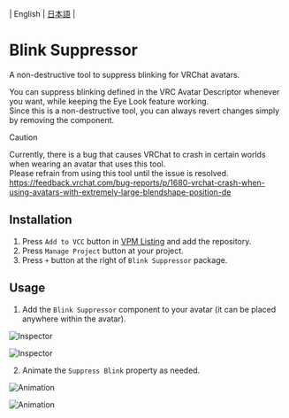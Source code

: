 | English | [日本語](README-ja-jp.md) |

# Blink Suppressor
A non-destructive tool to suppress blinking for VRChat avatars.

You can suppress blinking defined in the VRC Avatar Descriptor whenever you want, while keeping the Eye Look feature working.  
Since this is a non-destructive tool, you can always revert changes simply by removing the component.

> [!CAUTION]
> Currently, there is a bug that causes VRChat to crash in certain worlds when wearing an avatar that uses this tool.  
> Please refrain from using this tool until the issue is resolved.  
> https://feedback.vrchat.com/bug-reports/p/1680-vrchat-crash-when-using-avatars-with-extremely-large-blendshape-position-de

## Installation
1. Press `Add to VCC` button in [VPM Listing](https://vpm.nekobako.net) and add the repository.
2. Press `Manage Project` button at your project.
3. Press `+` button at the right of `Blink Suppressor` package.

## Usage
1. Add the `Blink Suppressor` component to your avatar (it can be placed anywhere within the avatar).

![Inspector](https://github.com/user-attachments/assets/0f301726-2c63-42b1-a045-d873b8bd73b3)

![Inspector](https://github.com/user-attachments/assets/28a15030-b588-4022-9cf4-4cc403b85def)

2. Animate the `Suppress Blink` property as needed.

![Animation](https://github.com/user-attachments/assets/27d0acb9-76bf-4bbe-9fa3-0c6acdd176c1)

![Animation](https://github.com/user-attachments/assets/1bca1680-09f7-4d65-a333-f416775ecb8c)
